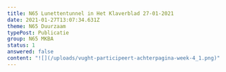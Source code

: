 ```yaml
---
title: N65 Lunettentunnel in Het Klaverblad 27-01-2021
date: 2021-01-27T13:07:34.631Z
theme: N65 Duurzaam
typePost: Publicatie
group: N65 MKBA
status: 1
answered: false
content: "![](/uploads/vught-participeert-achterpagina-week-4_1.png)"
---
```


